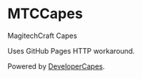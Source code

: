 # MTCCapes
MagitechCraft Capes

Uses GitHub Pages HTTP workaround.

Powered by [DeveloperCapes](https://github.com/jadar/DeveloperCapes).
